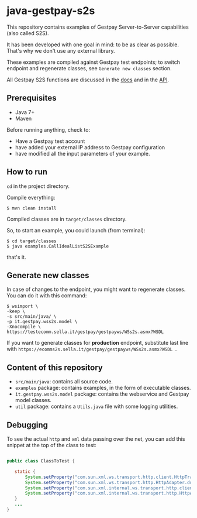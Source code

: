 # java-gestpay-s2s

This repository contains examples of Gestpay Server-to-Server capabilities (also called S2S).

It has been developed with one goal in mind: to be as clear as possible. That's why we don't use any external library.

These examples are compiled against Gestpay test endpoints; to switch endpoint and regenerate classes, see `Generate new
classes` section.

 All Gestpay S2S functions are discussed in the
 [docs](http://docs.gestpay.it/adv/integrating-with-your-custom-backend.html) and in the
 [API](http://api.gestpay.it/#wss2s-api).

## Prerequisites

- Java 7+
- Maven

Before running anything, check to:

- Have a Gestpay test account
- have added your external IP address to Gestpay configuration
- have modified all the input parameters of your example.

## How to run

`cd` in the project directory.

Compile everything:

```console
$ mvn clean install
```

Compiled classes are in `target/classes` directory.

So, to start an example, you could launch (from terminal):

```console
$ cd target/classes
$ java examples.CallIdealListS2SExample
```

that's it.

## Generate new classes

In case of changes to the endpoint, you might want to regenerate classes. You can do it with this command:

  ```terminal
  $ wsimport \
  -keep \
  -s src/main/java/ \
  -p it.gestpay.wss2s.model \
  -Xnocompile \
  https://testecomm.sella.it/gestpay/gestpayws/WSs2s.asmx?WSDL
  ```

If you want to generate classes for **production** endpoint, substitute last line with `https://ecomms2s.sella.it/gestpay/gestpayws/WSs2s.asmx?WSDL
`.

## Content of this repository

- `src/main/java`: contains all source code.
- `examples` package: contains examples, in the form of executable classes.
- `it.gestpay.wss2s.model` package: contains the webservice and Gestpay model classes.
- `util` package: contains a `Utils.java` file with some logging utilities.

## Debugging
To see the actual `http` and `xml` data passing over the net, you can add this snippet at the top of the class to test:

 ```java

public class ClassToTest {

	static {
		System.setProperty("com.sun.xml.ws.transport.http.client.HttpTransportPipe.dump", "true");
		System.setProperty("com.sun.xml.ws.transport.http.HttpAdapter.dump", "true");
		System.setProperty("com.sun.xml.internal.ws.transport.http.client.HttpTransportPipe.dump", "true");
		System.setProperty("com.sun.xml.internal.ws.transport.http.HttpAdapter.dump", "true");
	}
	...
}
 ```

